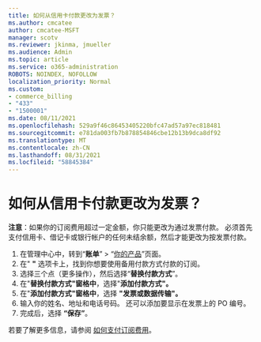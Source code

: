 ```yaml
---
title: 如何从信用卡付款更改为发票？
ms.author: cmcatee
author: cmcatee-MSFT
manager: scotv
ms.reviewer: jkinma, jmueller
ms.audience: Admin
ms.topic: article
ms.service: o365-administration
ROBOTS: NOINDEX, NOFOLLOW
localization_priority: Normal
ms.custom:
- commerce_billing
- "433"
- "1500001"
ms.date: 08/11/2021
ms.openlocfilehash: 529a9f46c86453405220bfc47ad57a97ec818481
ms.sourcegitcommit: e781da003fb7b878854846cbe12b13b9dca8df92
ms.translationtype: MT
ms.contentlocale: zh-CN
ms.lasthandoff: 08/31/2021
ms.locfileid: "58845384"
---
```

# <a name="how-do-i-change-from-credit-card-payments-to-invoice"></a>如何从信用卡付款更改为发票？

**注意**：如果你的订阅费用超过一定金额，你只能更改为通过发票付款。 必须首先支付信用卡、借记卡或银行帐户的任何未结余额，然后才能更改为按发票付款。

1. 在管理中心中，转到“**账单**” > “[你的产品](https://go.microsoft.com/fwlink/p/?linkid=842054)”页面。
2. 在" **"** 选项卡上，找到你想要使用备用付款方式付款的订阅。
3. 选择三个点（更多操作），然后选择“**替换付款方式**”。
4. 在"**替换付款方式"窗格中**，选择"**添加付款方式"。**
5. 在"**添加付款方式"窗格中**，选择 **"发票或数据传输"。**
6. 输入你的姓名、地址和电话号码。 还可以添加要显示在发票上的 PO 编号。
7. 完成后，选择 **“保存”**。

若要了解更多信息，请参阅 [如何支付订阅费用](https://docs.microsoft.com/microsoft-365/commerce/billing-and-payments/pay-for-your-subscription)。